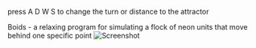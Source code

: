 press A D W S to change the turn or distance to the attractor


Boids - a relaxing program for simulating a flock of neon units that move behind one specific point
![Screenshot](https://github.com/DODOptaxa/Boids_Unity_Project/blob/main/Screenshot.jpg)
